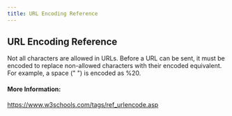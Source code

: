 ```yaml
---
title: URL Encoding Reference
---
```


## URL Encoding Reference

Not all characters are allowed in URLs. Before a URL can be sent, it must be encoded to replace non-allowed characters with their encoded equivalent. For example, a space (" ") is encoded as %20.

#### More Information:
<!-- Please add any articles you think might be helpful to read before writing the article -->

https://www.w3schools.com/tags/ref_urlencode.asp
